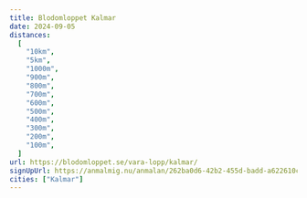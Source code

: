 ```yaml
---
title: Blodomloppet Kalmar
date: 2024-09-05
distances:
  [
    "10km",
    "5km",
    "1000m",
    "900m",
    "800m",
    "700m",
    "600m",
    "500m",
    "400m",
    "300m",
    "200m",
    "100m",
  ]
url: https://blodomloppet.se/vara-lopp/kalmar/
signUpUrl: https://anmalmig.nu/anmalan/262ba0d6-42b2-455d-badd-a622610c7d0f/
cities: ["Kalmar"]
---
```

